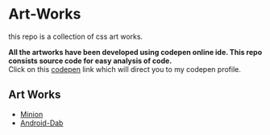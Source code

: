 # Art-Works
this repo is a collection of css art works.

**All the artworks have been developed using codepen online ide. This repo consists source code for easy analysis of code.**<br>
Click on this [codepen](https://codepen.io/vaishak10) link which will direct you to my codepen profile.

## Art Works
- [Minion](Art-works/Minion)
- [Android-Dab](Art-works/Android-Dab)
